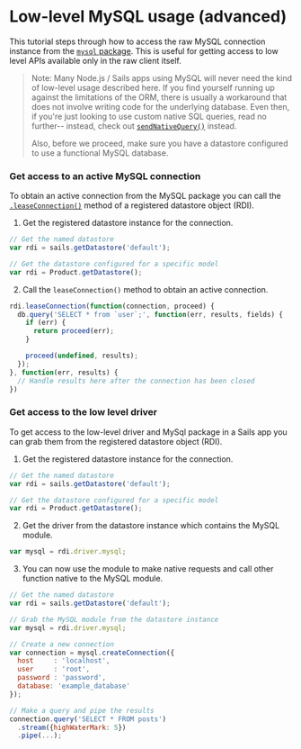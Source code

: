 # Low-level MySQL usage (advanced)

This tutorial steps through how to access the raw MySQL connection instance from the [`mysql` package](https://www.npmjs.com/package/mysql).  This is useful for getting access to low level APIs available only in the raw client itself. 

> Note: Many Node.js / Sails apps using MySQL will never need the kind of low-level usage described here.  If you find yourself running up against the limitations of the ORM, there is usually a workaround that does not involve writing code for the underlying database.  Even then, if you're just looking to use custom native SQL queries, read no further-- instead, check out [`sendNativeQuery()`](/documentation/reference/waterline-orm/datastores/send-native-query) instead.
>
> Also, before we proceed, make sure you have a datastore configured to use a functional MySQL database.

### Get access to an active MySQL connection

To obtain an active connection from the MySQL package you can call the [`.leaseConnection()`](/documentation/reference/waterline-orm/datastores/lease-connection) method of a registered datastore object (RDI).

1. Get the registered datastore instance for the connection.

```javascript
// Get the named datastore
var rdi = sails.getDatastore('default');

// Get the datastore configured for a specific model
var rdi = Product.getDatastore();
```

2. Call the `leaseConnection()` method to obtain an active connection.

```javascript
rdi.leaseConnection(function(connection, proceed) {
  db.query('SELECT * from `user`;', function(err, results, fields) {
    if (err) {
      return proceed(err);
    }

    proceed(undefined, results);
  });
}, function(err, results) {
  // Handle results here after the connection has been closed
})
```

### Get access to the low level driver

To get access to the low-level driver and MySql package in a Sails app you can grab them from the registered datastore object (RDI).

1. Get the registered datastore instance for the connection.

```javascript
// Get the named datastore
var rdi = sails.getDatastore('default');

// Get the datastore configured for a specific model
var rdi = Product.getDatastore();
```

2. Get the driver from the datastore instance which contains the MySQL module.

```javascript
var mysql = rdi.driver.mysql;
```

3. You can now use the module to make native requests and call other function native to the MySQL module.

```javascript
// Get the named datastore
var rdi = sails.getDatastore('default');

// Grab the MySQL module from the datastore instance
var mysql = rdi.driver.mysql;

// Create a new connection
var connection = mysql.createConnection({
  host     : 'localhost',
  user     : 'root',
  password : 'password',
  database: 'example_database'
});

// Make a query and pipe the results
connection.query('SELECT * FROM posts')
  .stream({highWaterMark: 5})
  .pipe(...);
```

<docmeta name="displayName" value="Low-level MySQL usage (advanced)">
